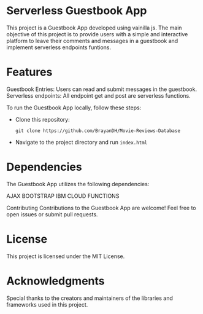 # Serverless Guestbook App

This project is a Guestbook App developed using vainilla js. The main objective of this project is to provide users with a simple and interactive platform to leave their comments and messages in a guestbook and implement serverless endpoints funtions.

# Features

Guestbook Entries: Users can read and submit messages in the guestbook.
Serverless endpoints: All endpoint get and post are serverless functions.

To run the Guestbook App locally, follow these steps:

- Clone this repository:

  `git clone https://github.com/BrayanDH/Movie-Reviews-Database`

- Navigate to the project directory and run `index.html`

# Dependencies

The Guestbook App utilizes the following dependencies:

AJAX
BOOTSTRAP
IBM CLOUD FUNCTIONS

Contributing
Contributions to the Guestbook App are welcome! Feel free to open issues or submit pull requests.

# License

This project is licensed under the MIT License.

# Acknowledgments

Special thanks to the creators and maintainers of the libraries and frameworks used in this project.
